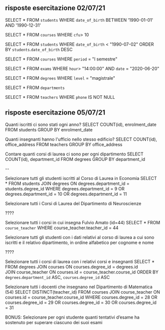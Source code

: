 ## risposte esercitazione 02/07/21

SELECT * FROM `students` WHERE `date_of_birth` BETWEEN '1990-01-01' AND '1990-12-31'

SELECT * FROM `courses` WHERE `cfu`> 10

SELECT * FROM `students` WHERE `date_of_birth` < "1990-07-02" ORDER BY `students`.`date_of_birth` DESC

SELECT * FROM `courses` WHERE `period` = "I semestre"

SELECT * FROM `exams` WHERE `hour`> "14:00:00" AND `date` = "2020-06-20"

SELECT * FROM `degrees` WHERE `level` = "magistrale"

SELECT * FROM `departments`

SELECT * FROM `teachers` WHERE `phone` IS NOT NULL

## risposte esercitazione 05/07/21

Quanti iscritti ci sono stati ogni anno?
SELECT COUNT(id), enrolment_date FROM students GROUP BY enrolment_date

Quanti insegnanti hanno l'ufficio nello stesso edificio?
SELECT COUNT(id), office_address FROM teachers GROUP BY office_address

Contare quanti corsi di laurea ci sono per ogni dipartimento
SELECT COUNT(id), department_id FROM degrees GROUP BY department_id

--

Selezionare tutti gli studenti iscritti al Corso di Laurea in Economia
SELECT *
FROM students
JOIN degrees
ON degrees.department_id = students.degree_id
WHERE degrees.department_id = 9
OR degrees.department_id = 10
OR degrees.department_id = 11


Selezionare tutti i Corsi di Laurea del Dipartimento di Neuroscienze

????


Selezionare tutti i corsi in cui insegna Fulvio Amato (id=44)
SELECT * FROM `course_teacher` WHERE course_teacher.teacher_id = 44

Selezionare tutti gli studenti con i dati relativi al corso di laurea a cui sono iscritti e il relativo dipartimento, in ordine alfabetico per cognome e nome

????

Selezionare tutti i corsi di laurea con i relativi corsi e insegnanti
SELECT *
FROM degrees
JOIN courses
ON courses.degree_id = degrees.id  
JOIN course_teacher
ON courses.id = course_teacher.course_id
ORDER BY `degrees`.`department_id` ASC, `courses`.`degree_id` ASC

Selezionare tutti i docenti che insegnano nel Dipartimento di Matematica (54)
SELECT DISTINCT(teacher_id)
FROM courses 
JOIN course_teacher
ON courses.id = course_teacher.course_id
WHERE courses.degree_id = 28 
OR courses.degree_id = 29 
OR courses.degree_id = 30 
OR courses.degree_id = 31

BONUS: Selezionare per ogni studente quanti tentativi d’esame ha sostenuto per superare ciascuno dei suoi esami
